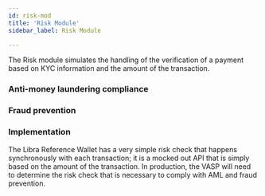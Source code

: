 ```yaml
---
id: risk-mod
title: 'Risk Module'
sidebar_label: Risk Module

---
```




The Risk module simulates the handling of the verification of a payment based on KYC information and the amount of the transaction.

### Anti-money laundering compliance


### Fraud prevention



### Implementation
The Libra Reference Wallet has a very simple risk check that happens synchronously with each transaction; it is a mocked out API that is simply based on the amount of the transaction. In production, the VASP will need to determine the risk check that is necessary to comply with AML and fraud prevention. 